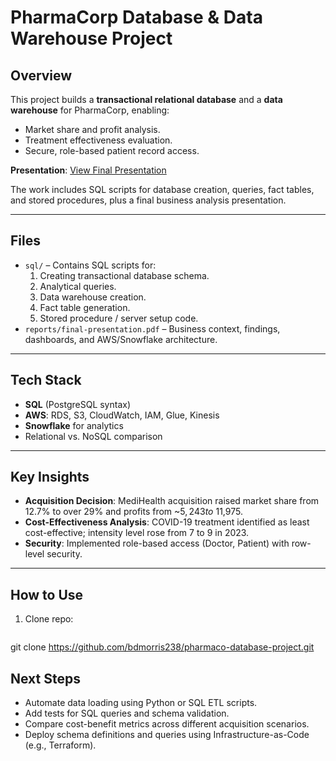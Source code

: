 # PharmaCorp Database & Data Warehouse Project

## Overview
This project builds a **transactional relational database** and a **data warehouse** for PharmaCorp, enabling:
- Market share and profit analysis.
- Treatment effectiveness evaluation.
- Secure, role-based patient record access.
  
**Presentation**: [View Final Presentation](reports/final-presentation.pdf)

The work includes SQL scripts for database creation, queries, fact tables, and stored procedures, plus a final business analysis presentation.

---

## Files
- `sql/` – Contains SQL scripts for:
  1. Creating transactional database schema.
  2. Analytical queries.
  3. Data warehouse creation.
  4. Fact table generation.
  5. Stored procedure / server setup code.
- `reports/final-presentation.pdf` – Business context, findings, dashboards, and AWS/Snowflake architecture.

---

## Tech Stack
- **SQL** (PostgreSQL syntax)
- **AWS**: RDS, S3, CloudWatch, IAM, Glue, Kinesis
- **Snowflake** for analytics
- Relational vs. NoSQL comparison

---

## Key Insights
- **Acquisition Decision**: MediHealth acquisition raised market share from 12.7% to over 29% and profits from ~$5,243 to ~$11,975.
- **Cost-Effectiveness Analysis**: COVID-19 treatment identified as least cost-effective; intensity level rose from 7 to 9 in 2023.
- **Security**: Implemented role-based access (Doctor, Patient) with row-level security.

---

## How to Use
1. Clone repo:
   ```bash
  git clone https://github.com/bdmorris238/pharmaco-database-project.git



  ## Next Steps
- Automate data loading using Python or SQL ETL scripts.
- Add tests for SQL queries and schema validation.
- Compare cost-benefit metrics across different acquisition scenarios.
- Deploy schema definitions and queries using Infrastructure-as-Code (e.g., Terraform).
